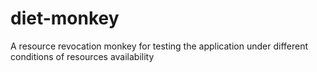 # diet-monkey
A resource revocation monkey for testing the application under different conditions of resources availability

